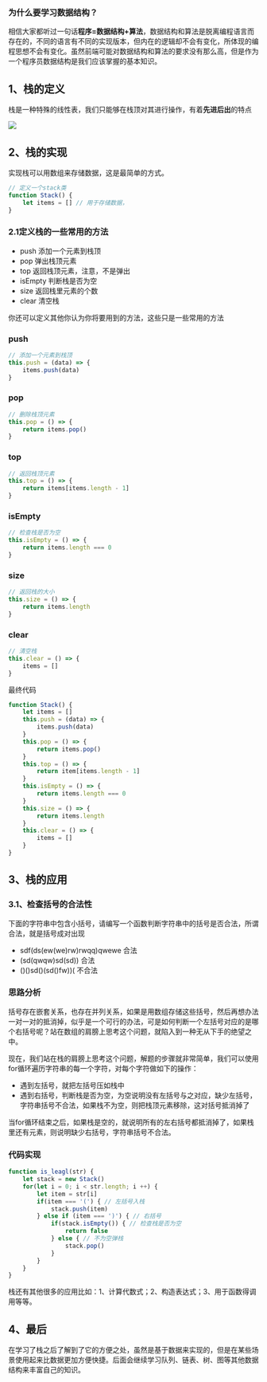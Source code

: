 ### 为什么要学习数据结构？
相信大家都听过一句话**程序=数据结构+算法**，数据结构和算法是脱离编程语言而存在的，不同的语言有不同的实现版本，但内在的逻辑却不会有变化，所体现的编程思想不会有变化。虽然前端可能对数据结构和算法的要求没有那么高，但是作为一个程序员数据结构是我们应该掌握的基本知识。

## 1、栈的定义
栈是一种特殊的线性表，我们只能够在栈顶对其进行操作，有着**先进后出**的特点

![](https://user-gold-cdn.xitu.io/2019/2/12/168e25058a53d2ee?w=739&h=361&f=png&s=36632)
## 2、栈的实现
实现栈可以用数组来存储数据，这是最简单的方式。
```javascript
// 定义一个stack类
function Stack() {
    let items = [] // 用于存储数据，
}

```
### 2.1定义栈的一些常用的方法
- push 添加一个元素到栈顶
- pop 弹出栈顶元素
- top 返回栈顶元素，注意，不是弹出
- isEmpty 判断栈是否为空
- size 返回栈里元素的个数
- clear 清空栈


你还可以定义其他你认为你将要用到的方法，这些只是一些常用的方法

### push

```javascript
// 添加一个元素到栈顶
this.push = (data) => {
    items.push(data)
}
```

### pop

```javascript
// 删除栈顶元素
this.pop = () => {
    return items.pop()
}
```

### top
```javascript
// 返回栈顶元素
this.top = () => {
    return items[items.length - 1]
}
```

### isEmpty

```javascript
// 检查栈是否为空
this.isEmpty = () => {
    return items.length === 0
}
```

### size 

```javascript
// 返回栈的大小
this.size = () => {
    return items.length
}
```

### clear 

```javascript
// 清空栈
this.clear = () => {
    items = []
}
```
最终代码 
```javascript
function Stack() {
    let items = []
    this.push = (data) => {
        items.push(data)
    }
    this.pop = () => {
        return items.pop()
    }
    this.top = () => {
        return item[items.length - 1]
    }
    this.isEmpty = () => {
        return items.length === 0
    }
    this.size = () => {
        return items.length
    }
    this.clear = () => {
        items = []
    }
}

```
## 3、栈的应用

### 3.1、检查括号的合法性
下面的字符串中包含小括号，请编写一个函数判断字符串中的括号是否合法，所谓合法，就是括号成对出现

- sdf(ds(ew(we)rw)rwqq)qwewe   合法
- (sd(qwqw)sd(sd))             合法
- ()()sd()(sd()fw))(           不合法

### 思路分析
括号存在嵌套关系，也存在并列关系，如果是用数组存储这些括号，然后再想办法一对一对的抵消掉，似乎是一个可行的办法，可是如何判断一个左括号对应的是哪个右括号呢？站在数组的肩膀上思考这个问题，就陷入到一种无从下手的绝望之中。

现在，我们站在栈的肩膀上思考这个问题，解题的步骤就非常简单，我们可以使用for循环遍历字符串的每一个字符，对每个字符做如下的操作：

- 遇到左括号，就把左括号压如栈中
- 遇到右括号，判断栈是否为空，为空说明没有左括号与之对应，缺少左括号，字符串括号不合法，如果栈不为空，则把栈顶元素移除，这对括号抵消掉了
    
当for循环结束之后，如果栈是空的，就说明所有的左右括号都抵消掉了，如果栈里还有元素，则说明缺少右括号，字符串括号不合法。

### 代码实现
```javascript
function is_leagl(str) {
    let stack = new Stack()
    for(let i = 0; i < str.length; i ++) {
        let item = str[i]
        if(item === '(') { // 左括号入栈
            stack.push(item)
        } else if (item === ')') { // 右括号
            if(stack.isEmpty()) { // 检查栈是否为空
                return false
            } else { // 不为空弹栈
                stack.pop()
            }
        }
    }
}
```


栈还有其他很多的应用比如：1、计算代数式；2、构造表达式；3、用于函数得调用等等。

## 4、最后
在学习了栈之后了解到了它的方便之处，虽然是基于数据来实现的，但是在某些场景使用起来比数据更加方便快捷。后面会继续学习队列、链表、树、图等其他数据结构来丰富自己的知识。




